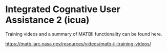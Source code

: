 # Integrated Cognative User Assistance 2 (icua)

Training videos and a summary of MATBII functionality can be found here.

https://matb.larc.nasa.gov/resources/videos/matb-ii-training-videos/